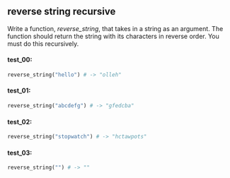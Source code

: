 ## reverse string recursive

Write a function, _reverse_string_, that takes in a string as an argument. The function should return
the string with its characters in reverse order. You must do this recursively.

#### test_00:

```python
reverse_string("hello") # -> "olleh"
```

#### test_01:

```python
reverse_string("abcdefg") # -> "gfedcba"

```

#### test_02:

```python
reverse_string("stopwatch") # -> "hctawpots"
```

#### test_03:

```python
reverse_string("") # -> ""
```
